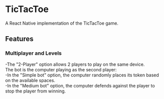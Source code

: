 # TicTacToe
A React Native implementation of the TicTacToe game. 

## Features

### Multiplayer and Levels
<div align = "center>
  <img width="304" alt="Screenshot 2022-08-16 at 4 42 16 PM" src="https://user-images.githubusercontent.com/63542508/184866636-c138ebd4-7a2c-4209-b292-   79683bd72ef1.png">
</div>

-The "2-Player" option allows 2 players to play on the same device.  
The bot is the computer playing as the second player:  
-In the "Simple bot" option, the computer randomly places its token based on the available spaces.   
-In the "Medium bot" option, the computer defends against the player to stop the player from winning.   

